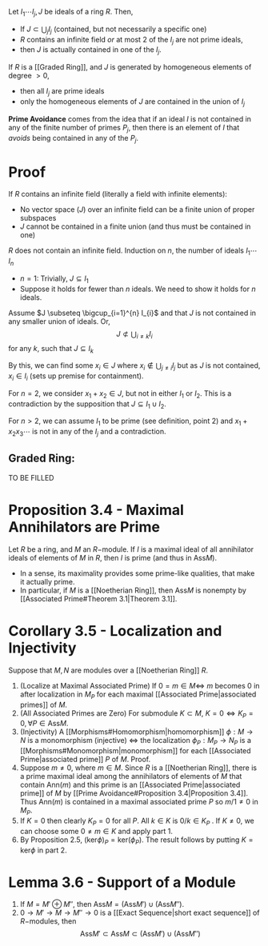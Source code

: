 Let $I_{1}\cdots I_{j}, J$ be ideals of a ring $R$. Then, 
- If $J \subset \bigcup_{j}I_{j}$  (contained, but not necessarily a specific one)
- $R$ contains an infinite field *or* at most $2$ of the $I_{j}$ are not prime ideals,
- then $J$ is actually contained in one of the $I_{j}$. 

If $R$ is a [[Graded Ring]], and $J$ is generated by homogeneous elements of degree $>0$, 
- then all $I_{j}$ are prime ideals
- only the homogeneous elements of $J$ are contained in the union of $I_{j}$

**Prime Avoidance** comes from the idea that if an ideal $I$ is not contained in any of the finite number of primes $P_{j}$, then there is an element of $I$ that *avoids* being contained in any of the $P_{j}$. 

# Proof
If $R$ contains an infinite field (literally a field with infinite elements):
- No vector space $(J)$ over an infinite field can be a finite union of proper subspaces
- $J$ cannot be contained in a finite union (and thus must be contained in one)

$R$ does not contain an infinite field. Induction on $n$, the number of ideals $I_{1}\cdots I_{n}$
- $n = 1$: Trivially, $J \subseteq I_1$
- Suppose it holds for fewer than $n$ ideals. We need to show it holds for $n$ ideals.

Assume $J \subseteq \bigcup_{i=1}^{n} I_{i}$ and that $J$ is not contained in any smaller union of ideals. Or,
$$J \not\subset \bigcup_{i \neq k} I_{i}$$ for any $k$, such that $J \subseteq I_{k}$

By this, we can find some $x_{i}\in J$ where $x_{i}\not\in \bigcup_{j \neq i}I_{j}$ but as $J$ is not contained, $x_{i}\in I_{i}$ (sets up premise for containment).

For $n=2$, we consider $x_{1} + x_{2} \in J$, but not in either $I_{1}$ or $I_{2}$. This is a contradiction by the supposition that $J \subseteq I_{1}\cup I_{2}$. 

For $n > 2$, we can assume $I_{1}$ to be prime (see definition, point 2) and $x_{1}+ x_{2}x_{3} \cdots$ is not in any of the $I_{j}$ and a contradiction. 

## Graded Ring:
TO BE FILLED
# Proposition 3.4 - Maximal Annihilators are Prime
Let $R$ be a ring, and $M$ an $R-$module. If $I$ is a maximal ideal of all annihilator ideals of elements of $M$ in $R$, then $I$ is prime (and thus in $\text{Ass}M$). 
- In a sense, its maximality provides some prime-like qualities, that make it actually prime.  
- In particular, if $M$ is a [[Noetherian Ring]], then $\text{Ass}M$ is nonempty by [[Associated Prime#Theorem 3.1|Theorem 3.1]]. 
# Corollary 3.5 - Localization and Injectivity
Suppose that $M,N$ are modules over a [[Noetherian Ring]] $R$. 
1. (Localize at Maximal Associated Prime) If $0 = m \in M \iff$ $m$ becomes $0$ in after localization in $M_P$ for each maximal [[Associated Prime|associated primes]] of $M$. 
2. (All Associated Primes are Zero) For submodule $K \subset M$, $K = 0 \iff K_{P}= 0, \forall P \in \text{Ass}M$.
3. (Injectivity) A [[Morphisms#Homomorphism|homomorphism]] $\phi : M \to N$ is a monomorphism (injective) $\iff$ the localization $\phi_{P}: M_{P}\to N_{P}$ is a [[Morphisms#Monomorphism|monomorphism]] for each [[Associated Prime|associated prime]] $P$ of $M$. 
Proof.
1. Suppose $m \neq 0$, where $m \in M$. Since $R$ is a [[Noetherian Ring]], there is a prime maximal ideal among the annihilators of elements of $M$ that contain $\text{Ann}(m)$ and this prime is an [[Associated Prime|associated prime]] of $M$ by [[Prime Avoidance#Proposition 3.4|Proposition 3.4]]. Thus $\text{Ann}(m)$ is contained in a maximal associated prime $P$ so $m / 1 \neq 0$ in $M_{P}$. 
2. If $K = 0$ then clearly $K_{P}= 0$ for all $P$.  All $k \in K$ is $0 / k\in K_{P}$ . If $K \neq 0$, we can choose some $0 \neq m \in K$ and apply part $1.$ 
3. By Proposition 2.5, $(\text{ker}\phi)_{P}= \text{ker}(\phi_{P})$. The result follows by putting $K = \text{ker}\phi$ in part $2.$

# Lemma 3.6 - Support of a Module
1. If $M = M' \oplus M''$, then $\text{Ass} M = (\text{Ass} M') \cup (\text{Ass} M'')$. 
2. $0 \to M' \to M \to M'' \to 0$ is a [[Exact Sequence|short exact sequence]] of $R-$modules, then 
$$\text{Ass}M' \subset \text{Ass}M \subset (\text{Ass} M') \cup (\text{Ass} M'')$$

